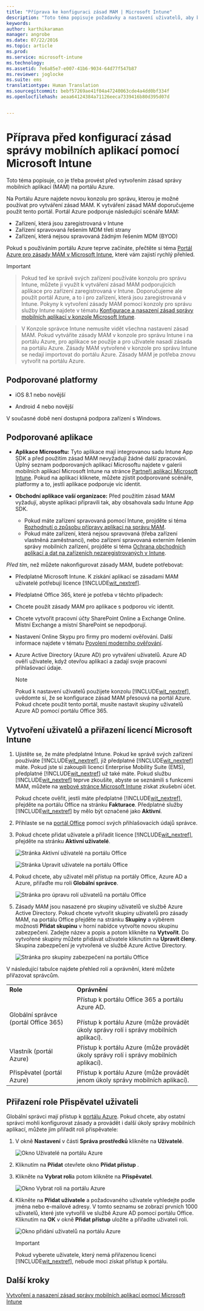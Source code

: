 ```yaml
---
title: "Příprava ke konfiguraci zásad MAM | Microsoft Intune"
description: "Toto téma popisuje požadavky a nastavení uživatelů, aby bylo možné vytvořit zásady správy mobilních aplikací."
keywords: 
author: karthikaraman
manager: angrobe
ms.date: 07/22/2016
ms.topic: article
ms.prod: 
ms.service: microsoft-intune
ms.technology: 
ms.assetid: 7e6a85e7-e007-41b6-9034-64d77f547b87
ms.reviewer: joglocke
ms.suite: ems
translationtype: Human Translation
ms.sourcegitcommit: bebf57269ae41f04a47240063cde4a4dd0bf334f
ms.openlocfilehash: aeaa64124384a71126eeca7339416b80d395d07d


---
```


# Příprava před konfigurací zásad správy mobilních aplikací pomocí Microsoft Intune
Toto téma popisuje, co je třeba provést před vytvořením zásad správy mobilních aplikací (MAM) na portálu Azure.

Na Portálu Azure najdete novou konzolu pro správu, kterou je možné používat pro vytváření zásad MAM. K vytváření zásad MAM doporučujeme použít tento portál. Portál Azure podporuje následující scénáře MAM:
- Zařízení, která jsou zaregistrovaná v Intune
- Zařízení spravovaná řešením MDM třetí strany
- Zařízení, která nejsou spravovaná žádným řešením MDM (BYOD)

Pokud s používáním portálu Azure teprve začínáte, přečtěte si téma [Portál Azure pro zásady MAM v Microsoft Intune](azure-portal-for-microsoft-intune-mam-policies.md), které vám zajistí rychlý přehled.

>[!IMPORTANT]

> Pokud teď ke správě svých zařízení používáte konzolu pro správu Intune, můžete ji využít k vytváření zásad MAM podporujících aplikace pro zařízení zaregistrovaná v Intune. Doporučujeme ale použít portál Azure, a to i pro zařízení, která jsou zaregistrovaná v Intune. Pokyny k vytvoření zásady MAM pomocí konzoly pro správu služby Intune najdete v tématu [Konfigurace a nasazení zásad správy mobilních aplikací v konzole Microsoft Intune](configure-and-deploy-mobile-application-management-policies-in-the-microsoft-intune-console.md).

> V Konzole správce Intune nemusíte vidět všechna nastavení zásad MAM. Pokud vytváříte zásady MAM v konzole pro správu Intune i na portálu Azure, pro aplikace se použije a pro uživatele nasadí zásada na portálu Azure.
> Zásady MAM vytvořené v konzole pro správu Intune se nedají importovat do portálu Azure.  Zásady MAM je potřeba znovu vytvořit na portálu Azure.


##  Podporované platformy
- iOS 8.1 nebo novější

- Android 4 nebo novější

V současné době není dostupná podpora zařízení s Windows.
##  Podporované aplikace
* **Aplikace Microsoftu:** Tyto aplikace mají integrovanou sadu Intune App SDK a před použitím zásad MAM nevyžadují žádné další zpracování.
Úplný seznam podporovaných aplikací Microsoftu najdete v galerii mobilních aplikací Microsoft Intune na stránce [Partneři aplikací Microsoft Intune](https://www.microsoft.com/en-us/server-cloud/products/microsoft-intune/partners.aspx). Pokud na aplikaci kliknete, můžete zjistit podporované scénáře, platformy a to, jestli aplikace podporuje víc identit.
* **Obchodní aplikace vaší organizace:** Před použitím zásad MAM vyžadují, abyste aplikaci připravili tak, aby obsahovala sadu Intune App SDK.

  * Pokud máte zařízení spravovaná pomocí Intune, projděte si téma [Rozhodnutí o způsobu přípravy aplikací na správu MAM](decide-how-to-prepare-apps-for-mobile-application-management-with-microsoft-intune.md).
  * Pokud máte zařízení, která nejsou spravovaná (třeba zařízení vlastněná zaměstnanci), nebo zařízení spravovaná externím řešením správy mobilních zařízení, projděte si téma [Ochrana obchodních aplikací a dat na zařízeních nezaregistrovaných v Intune](protect-line-of-business-apps-and-data-on-devices-not-enrolled-in-microsoft-intune.md).

*Před tím*, než můžete nakonfigurovat zásady MAM, budete potřebovat:

-   Předplatné Microsoft Intune.    K získání aplikací se zásadami MAM uživatelé potřebují licence [!INCLUDE[wit_nextref](../includes/wit_nextref_md.md)].

-   Předplatné Office 365, které je potřeba v těchto případech:
  - Chcete použít zásady MAM pro aplikace s podporou víc identit.
  - Chcete vytvořit pracovní účty SharePoint Online a Exchange Online. Místní Exchange a místní SharePoint se nepodporují.
-   Nastavení Online Skypu pro firmy pro moderní ověřování. Další informace najdete v tématu [Povolení moderního ověřování](http://social.technet.microsoft.com/wiki/contents/articles/34339.skype-for-business-online-enable-your-tenant-for-modern-authentication.aspx).


- Azure Active Directory (Azure AD) pro vytváření uživatelů. Azure AD ověří uživatele, když otevřou aplikaci a zadají svoje pracovní přihlašovací údaje.

    > [!NOTE]
    > Pokud k nastavení uživatelů použijete konzolu [!INCLUDE[wit_nextref](../includes/wit_nextref_md.md)], uvědomte si, že se konfigurace zásad MAM přesouvá na portál Azure. Pokud chcete použít tento portál, musíte nastavit skupiny uživatelů Azure AD pomocí portálu Office 365.


## Vytvoření uživatelů a přiřazení licencí Microsoft Intune

1. Ujistěte se, že máte předplatné Intune. Pokud ke správě svých zařízení používáte [!INCLUDE[wit_nextref](../includes/wit_nextref_md.md)], již předplatné [!INCLUDE[wit_nextref](../includes/wit_nextref_md.md)] máte.  Pokud jste si zakoupili licenci Enterprise Mobility Suite (EMS), předplatné [!INCLUDE[wit_nextref](../includes/wit_nextref_md.md)] už také máte. Pokud službu [!INCLUDE[wit_nextref](../includes/wit_nextref_md.md)] teprve zkoušíte, abyste se seznámili s funkcemi MAM, můžete na [webové stránce Microsoft Intune](http://www.microsoft.com/en-us/server-cloud/products/microsoft-intune/) získat zkušební účet.

    Pokud chcete ověřit, jestli máte předplatné [!INCLUDE[wit_nextref](../includes/wit_nextref_md.md)], přejděte na portálu Office na stránku **Fakturace**.  Předplatné služby [!INCLUDE[wit_nextref](../includes/wit_nextref_md.md)] by mělo být označené jako **Aktivní**.

2.  Přihlaste se na [portál Office](http://portal.office.com) pomocí svých přihlašovacích údajů správce.

3.  Pokud chcete přidat uživatele a přiřadit licence [!INCLUDE[wit_nextref](../includes/wit_nextref_md.md)], přejděte na stránku **Aktivní uživatelé**.

    ![Stránka Aktivní uživatelé na portálu Office](../media/AppManagement/OfficePortal_AddUsers.png)

    ![Stránka Upravit uživatele na portálu Office](../media/AppManagement/OfficePortal_AssignLicenses.png)

4.  Pokud chcete, aby uživatel měl přístup na portály Office, Azure AD a Azure, přiřaďte mu roli **Globální správce**.

    ![Stránka pro úpravu rolí uživatelů na portálu Office](../media/AppManagement/OfficePortal_AddRoletoUser.png)

5.  Zásady MAM jsou nasazené pro skupiny uživatelů ve službě Azure Active Directory. Pokud chcete vytvořit skupiny uživatelů pro zásady MAM, na portálu Office přejděte na stránku **Skupiny** a výběrem možnosti **Přidat skupinu** v horní nabídce vytvořte novou skupinu zabezpečení.  Zadejte název a popis a potom klikněte na **Vytvořit**. Do vytvořené skupiny můžete přidávat uživatele kliknutím na **Upravit členy**. Skupina zabezpečení je vytvořená ve službě Azure Active Directory.

    ![Stránka pro skupiny zabezpečení na portálu Office](../media/AppManagement/OfficePortal_CreateGroups.png)

V následující tabulce najdete přehled rolí a oprávnění, které můžete přiřazovat správcům.

|||
|--|----|
|**Role**|**Oprávnění**|
|Globální správce (portál Office 365)|Přístup k portálu Office 365 a portálu Azure AD.<br /><br />Přístup k portálu Azure (může provádět úkoly správy rolí i správy mobilních aplikací).|
|Vlastník (portál Azure)|Přístup k portálu Azure (může provádět úkoly správy rolí i správy mobilních aplikací).|
|Přispěvatel (portál Azure)|Přístup k portálu Azure (může provádět jenom úkoly správy mobilních aplikací).|

## Přiřazení role Přispěvatel uživateli

Globální správci mají přístup k [portálu Azure](https://portal.azure.com).  Pokud chcete, aby ostatní správci mohli konfigurovat zásady a provádět i další úkoly správy mobilních aplikací, můžete jim přiřadit roli přispěvatele:


1.  V okně **Nastavení** v části **Správa prostředků** klikněte na **Uživatelé**.

    ![Okno Uživatelé na portálu Azure](../media/AppManagement/AzurePortal_MAM_AddUsers.png)

2.  Kliknutím na **Přidat** otevřete okno **Přidat přístup** .

3.  Klikněte na **Vybrat roli**a potom klikněte na **Přispěvatel**.

    ![Okno Vybrat roli na portálu Azure](../media/AppManagement/AzurePortal_MAM_AddRole.png)

4.  Klikněte na **Přidat uživatele** a požadovaného uživatele vyhledejte podle jména nebo e-mailové adresy. V tomto seznamu se zobrazí prvních 1000 uživatelů, které jste vytvořili ve službě Azure AD pomocí portálu Office. Kliknutím na **OK** v okně **Přidat přístup** uložíte a přiřadíte uživateli roli.

    ![Okno přidání uživatelů na portálu Azure](../media/AppManagement/AzurePortal_MAM_AddusertoRole.png)

    > [!IMPORTANT]
    > Pokud vyberete uživatele, který nemá přiřazenou licenci [!INCLUDE[wit_nextref](../includes/wit_nextref_md.md)], nebude moci získat přístup k portálu.

## Další kroky
[Vytvoření a nasazení zásad správy mobilních aplikací pomocí Microsoft Intune](create-and-deploy-mobile-app-management-policies-with-microsoft-intune.md)



<!--HONumber=Aug16_HO1-->


